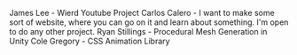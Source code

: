 James Lee - Wierd Youtube Project
Carlos Calero - I want to make some sort of website, where you can go on it and learn about something. I'm open to do any other project.
Ryan Stillings - Procedural Mesh Generation in Unity
Cole Gregory - CSS Animation Library
